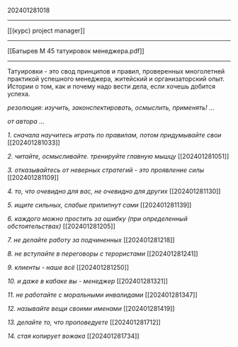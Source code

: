 202401281018
***
[[(курс) project manager]]
***
[[Батырев М 45 татуировок менеджера.pdf]]
***
Татуировки - это свод принципов и правил, проверенных многолетней практикой успешного менеджера, житейский и организаторский опыт.
Истории о том, как и почему надо вести дела, если хочешь добится успеха.

*резолюция: изучить, законспектировать, осмыслить, применять!*
...

*от автора*
...

*1. сначала научитесь играть по правилам, потом придумывайте свои*
[[202401281033]]

*2. читайте, осмысливайте. тренируйте главную мышцу*
[[202401281051]]

*3. отказывайтесь от неверных стратегий - это проявление силы*
[[202401281109]]

*4. то, что очевидно для вас, не очевидно для других*
[[202401281130]]

*5. ищите сильных, слабые прилипнут сами*
[[202401281139]]

*6. каждого можно простить за ошибку (при определенный обстоятельствах)*
[[202401281205]]

*7. не делайте работу за подчиненных*
[[202401281218]]

*8. не вступайте в переговоры с терористами*
[[202401281241]]

*9. клиенты - наше всё*
[[202401281250]]

*10. и даже в кабаке вы - менеджер*
[[202401281321]]

*11. не работайте с моральными инвалидами*
[[202401281347]]

*12. называйте вещи своими именами*
[[202401281419]]

*13. делайте то, что проповедуете*
[[202401281712]]

_14. стая копирует вожака_
[[202401281734]]